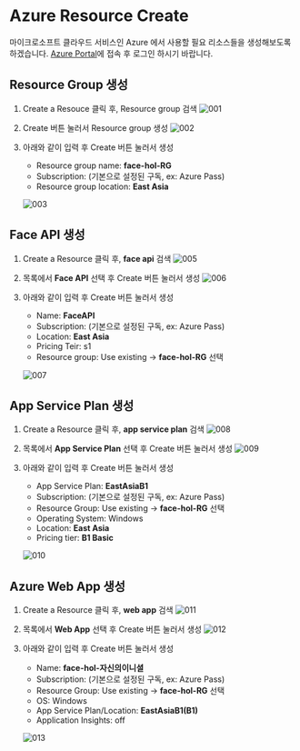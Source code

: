 # Azure Resource Create
마이크로소프트 클라우드 서비스인 Azure 에서 사용할 필요 리소스들을 생성해보도록 하겠습니다. [Azure Portal](http://portal.azure.com)에 접속 후 로그인 하시기 바랍니다.

## Resource Group 생성
1. Create a Resouce 클릭 후, Resource group 검색
![001](./images/1_001.png)

2. Create 버튼 눌러서 Resource group 생성
![002](./images/1_002.png)

3. 아래와 같이 입력 후 Create 버튼 눌러서 생성
    * Resource group name: **face-hol-RG**
    * Subscription: (기본으로 설정된 구독, ex: Azure Pass)
    * Resource group location: **East Asia**

    ![003](./images/1_003.png)

## Face API 생성
1. Create a Resource 클릭 후, **face api** 검색
![005](./images/1_005.png)

2. 목록에서 **Face API** 선택 후 Create 버튼 눌러서 생성
![006](./images/1_006.png)

3. 아래와 같이 입력 후 Create 버튼 눌러서 생성
    * Name: **FaceAPI**
    * Subscription: (기본으로 설정된 구독, ex: Azure Pass)
    * Location: **East Asia**
    * Pricing Teir: s1
    * Resource group: Use existing -> **face-hol-RG** 선택

    ![007](./images/1_007.png)

## App Service Plan 생성
1. Create a Resource 클릭 후, **app service plan** 검색
![008](./images/1_008.png)

2. 목록에서 **App Service Plan** 선택 후 Create 버튼 눌러서 생성
![009](./images/1_009.png)

3. 아래와 같이 입력 후 Create 버튼 눌러서 생성
    * App Service Plan: **EastAsiaB1**
    * Subscription: (기본으로 설정된 구독, ex: Azure Pass)
    * Resource Group: Use existing -> **face-hol-RG** 선택
    * Operating System: Windows
    * Location: **East Asia**
    * Pricing tier: **B1 Basic**

    ![010](./images/1_010.png)

## Azure Web App 생성 
1. Create a Resource 클릭 후, **web app** 검색
![011](./images/1_011.png)

2. 목록에서 **Web App** 선택 후 Create 버튼 눌러서 생성
![012](./images/1_012.png)

3. 아래와 같이 입력 후 Create 버튼 눌러서 생성
    * Name: **face-hol-자신의이니셜**
    * Subscription: (기본으로 설정된 구독, ex: Azure Pass)
    * Resource Group: Use existing -> **face-hol-RG** 선택
    * OS: Windows
    * App Service Plan/Location: **EastAsiaB1(B1)**
    * Application Insights: off    
    
    ![013](./images/1_013.png)

